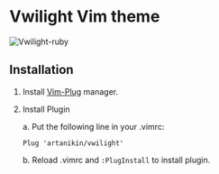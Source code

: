 # Vwilight Vim theme

![Vwilight-ruby](https://raw.githubusercontent.com/artanikin/vwilight/master/media/ruby.png)

## Installation

1. Install [Vim-Plug](https://github.com/junegunn/vim-plug) manager.

2. Install Plugin

    a. Put the following line in your .vimrc:

      ```Plug 'artanikin/vwilight'```

    b. Reload .vimrc and `:PlugInstall` to install plugin.
